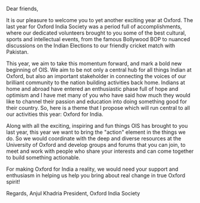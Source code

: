 Dear friends,

It is our pleasure to welcome you to yet another exciting year at Oxford. The last year for Oxford India Society was a period full of accomplishments, where our dedicated volunteers brought to you some of the best cultural, sports and intellectual events, from the famous Bollywood BOP to nuanced discussions on the Indian Elections to our friendly cricket match with Pakistan. 

This year, we aim to take this momentum forward, and mark a bold new beginning of OIS. We aim to be not only a central hub for all things Indian at Oxford, but also an important stakeholder in connecting the voices of our brilliant community to the nation building activities back home. Indians at home and abroad have entered an enthusiastic phase full of hope and optimism and I have met many of you who have said how much they would like to channel their passion and education into doing something good for their country. So, here is a theme that I propose which will run central to all our activities this year: Oxford for India.

Along with all the exciting, inspiring and fun things OIS has brought to you last year, this year we want to bring the "action" element in the things we do. So we would coordinate with the deep and diverse resources at the University of Oxford and develop groups and forums that you can join, to meet and work with people who share your interests and can come together to build something actionable. 

For making Oxford for India a reality, we would need your support and enthusiasm in helping us help you bring about real change in true Oxford spirit!

Regards,
Anjul Khadria
President, Oxford India Society

